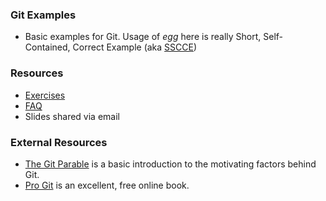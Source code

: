 ### Git Examples

* Basic examples for Git. Usage of _egg_ here is really Short, Self-Contained, Correct Example (aka [SSCCE](http://sscce.org))

### Resources

* [Exercises](./Exercises.md) 
* [FAQ](./FAQ.md)
* Slides shared via email

### External Resources
* [The Git Parable](http://tom.preston-werner.com/2009/05/19/the-git-parable.html) is a basic introduction to the motivating factors behind Git.
* [Pro Git](https://git-scm.com/book/en/v2) is an excellent, free online book.


